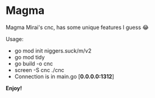 # Magma
Magma Mirai's cnc, has some unique features I guess 😂

Usage:
- go mod init niggers.suck/m/v2
- go mod tidy
- go build -o cnc
- screen -S cnc ./cnc
- Connection is in main.go [**0.0.0.0:1312**]

**Enjoy!**

